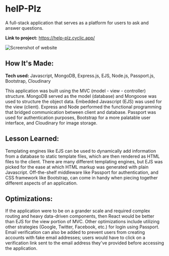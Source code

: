 # helP-Plz 
A full-stack application that serves as a platform for users to ask and answer questions. 

**Link to project:** https://help-plz.cyclic.app/

![Screenshot of website](https://i.gyazo.com/4801baea26a82dfa145b9687743607c0.png)

## How It's Made: 

**Tech used:** Javascript, MongoDB, Express.js, EJS, Node.js, Passport.js, Bootstrap, Cloudinary

This application was built using the MVC (model - view - controller) structure. MongoDB served as the model (database) and Mongoose was used to structure the object data. Embedded Javascript (EJS) was used for the view (client). Express and Node performed the functional programming that bridged communication between client and database. Passport was used for authentication purposes, Bootstrap for a more palatable user interface, and Cloudinary for image storage. 

## Lesson Learned:

Templating engines like EJS can be used to dynamically add information from a database to static template files, which are then rendered as HTML files to the client. There are many different templating engines, but EJS was picked for the ease at which HTML markup was generated with plain Javascript. Off-the-shelf middleware like Passport for authentication, and CSS framework like Bootstrap, can come in handy when piecing together different aspects of an application. 

## Optimizations:

If the application were to be on a grander scale and required complex routing and heavy data-driven components, then React would be better than EJS for the view portion of MVC. Other optimizations include utilizing other strategies (Google, Twitter, Facebook, etc.) for login using Passport. Email verification can also be added to prevent users from creating accounts with fake email addresses; users would have to click on a verification link sent to the email address they've provided before accessing the application.